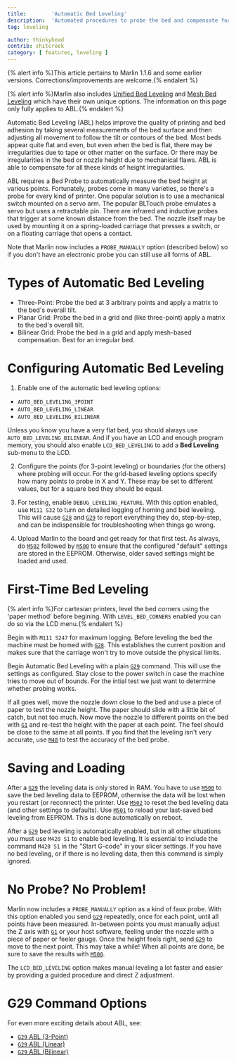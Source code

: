 ```yaml
---
title:        'Automatic Bed Leveling'
description:  'Automated procedures to probe the bed and compensate for an irregular or tilted bed'
tag: leveling

author: thinkyhead
contrib: shitcreek
category: [ features, leveling ]
---
```


{% alert info %}This article pertains to Marlin 1.1.6 and some earlier versions. Corrections/improvements are welcome.{% endalert %}

{% alert info %}Marlin also includes [Unified Bed Leveling](unified_bed_leveling.html) and [Mesh Bed Leveling](/docs/gcode/G029-mbl.html) which have their own unique options. The information on this page only fully applies to ABL.{% endalert %}

<!-- # Introduction -->

Automatic Bed Leveling (ABL) helps improve the quality of printing and bed adhesion by taking several measurements of the bed surface and then adjusting all movement to follow the tilt or contours of the bed. Most beds appear quite flat and even, but even when the bed is flat, there may be irregularities due to tape or other matter on the surface. Or there may be irregularities in the bed or nozzle height due to mechanical flaws. ABL is able to compensate for all these kinds of height irregularities.

ABL requires a Bed Probe to automatically measure the bed height at various points. Fortunately, probes come in many varieties, so there's a probe for every kind of printer. One popular solution is to use a mechanical switch mounted on a servo arm. The popular BLTouch probe emulates a servo but uses a retractable pin. There are infrared and inductive probes that trigger at some known distance from the bed. The nozzle itself may be used by mounting it on a spring-loaded carriage that presses a switch, or on a floating carriage that opens a contact.

Note that Marlin now includes a `PROBE_MANUALLY` option (described below) so if you don't have an electronic probe you can still use all forms of ABL.

# Types of Automatic Bed Leveling
 - Three-Point: Probe the bed at 3 arbitrary points and apply a matrix to the bed's overall tilt.
 - Planar Grid: Probe the bed in a grid and (like three-point) apply a matrix to the bed's overall tilt.
 - Bilinear Grid: Probe the bed in a grid and apply mesh-based compensation. Best for an irregular bed.

# Configuring Automatic Bed Leveling
1. Enable one of the automatic bed leveling options:
 - `AUTO_BED_LEVELING_3POINT`
 - `AUTO_BED_LEVELING_LINEAR`
 - `AUTO_BED_LEVELING_BILINEAR`

Unless you know you have a very flat bed, you should always use `AUTO_BED_LEVELING_BILINEAR`. And if you have an LCD and enough program memory, you should also enable `LCD_BED_LEVELING` to add a **Bed Leveling** sub-menu to the LCD.

2. Configure the points (for 3-point leveling) or boundaries (for the others) where probing will occur. For the grid-based leveling options specify how many points to probe in X and Y. These may be set to different values, but for a square bed they should be equal.

3. For testing, enable `DEBUG_LEVELING_FEATURE`. With this option enabled, use `M111 S32` to turn on detailed logging of homing and bed leveling. This will cause [`G28`](/docs/gcode/G028.html) and [`G29`](/docs/gcode/G029.html) to report everything they do, step-by-step, and can be indispensible for troubleshooting when things go wrong.

4. Upload Marlin to the board and get ready for that first test. As always, do [`M502`](/docs/gcode/M502.html) followed by [`M500`](/docs/gcode/M500.html) to ensure that the configured "default" settings are stored in the EEPROM. Otherwise, older saved settings might be loaded and used.

# First-Time Bed Leveling

{% alert info %}For cartesian printers, level the bed corners using the 'paper method' before begining. With `LEVEL_BED_CORNERS` enabled you can do so via the LCD menu.{% endalert %}

Begin with `M111 S247` for maximum logging. Before leveling the bed the machine must be homed with [`G28`](/docs/gcode/G028.html). This establishes the current position and makes sure that the carriage won't try to move outside the physical limits.

Begin Automatic Bed Leveling with a plain [`G29`](/docs/gcode/G029.html) command. This will use the settings as configured. Stay close to the power switch in case the machine tries to move out of bounds. For the intial test we just want to determine whether probing works.

If all goes well, move the nozzle down close to the bed and use a piece of paper to test the nozzle height. The paper should slide with a little bit of catch, but not too much. Now move the nozzle to different points on the bed with [`G1`](/docs/gcode/G000-G001.html) and re-test the height with the paper at each point. The feel should be close to the same at all points. If you find that the leveling isn't very accurate, use [`M48`](/docs/gcode/M048.html) to test the accuracy of the bed probe.

# Saving and Loading
After a [`G29`](/docs/gcode/G029.html) the leveling data is only stored in RAM. You have to use [`M500`](/docs/gcode/M500.html) to save the bed leveling data to EEPROM, otherwise the data will be lost when you restart (or reconnect) the printer. Use [`M502`](/docs/gcode/M502.html) to reset the bed leveling data (and other settings to defaults). Use [`M501`](/docs/gcode/M501.html) to reload your last-saved bed leveling from EEPROM. This is done automatically on reboot.

After a [`G29`](/docs/gcode/G029.html) bed leveling is automatically enabled, but in all other situations you must use `M420 S1` to enable bed leveling. It is essential to include the command `M420 S1` in the "Start G-code" in your slicer settings. If you have no bed leveling, or if there is no leveling data, then this command is simply ignored.

# No Probe? No Problem!
Marlin now includes a `PROBE_MANUALLY` option as a kind of faux probe. With this option enabled you send [`G29`](/docs/gcode/G029.html) repeatedly, once for each point, until all points have been measured. In-between points you must manually adjust the Z axis with [`G1`](/docs/gcode/G000-G001.html) or your host software, feeling under the nozzle with a piece of paper or feeler gauge. Once the height feels right, send [`G29`](/docs/gcode/G029.html) to move to the next point. This may take a while! When all points are done, be sure to save the results with [`M500`](/docs/gcode/M500.html).

The `LCD_BED_LEVELING` option makes manual leveling a lot faster and easier by providing a guided procedure and direct Z adjustment.

# G29 Command Options

For even more exciting details about ABL, see:
- [`G29` ABL (3-Point)](/docs/gcode/G029-abl-3point.html)
- [`G29` ABL (Linear)](/docs/gcode/G029-abl-linear.html)
- [`G29` ABL (Bilinear)](/docs/gcode/G029-abl-bilinear.html)
